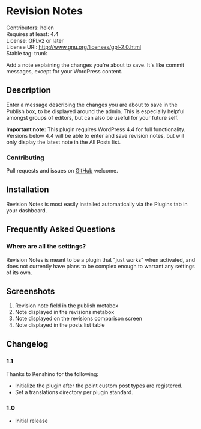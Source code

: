 # Revision Notes #
Contributors: helen  
Requires at least: 4.4  
License: GPLv2 or later  
License URI: http://www.gnu.org/licenses/gpl-2.0.html  
Stable tag: trunk  

Add a note explaining the changes you're about to save. It's like commit messages, except for your WordPress content.

## Description ##

Enter a message describing the changes you are about to save in the Publish box, to be displayed around the admin. This is especially helpful amongst groups of editors, but can also be useful for your future self.

**Important note:** This plugin requires WordPress 4.4 for full functionality. Versions below 4.4 will be able to enter and save revision notes, but will only display the latest note in the All Posts list.

### Contributing ###

Pull requests and issues on [GitHub](https://github.com/helenhousandi/revision-notes) welcome.

## Installation ##

Revision Notes is most easily installed automatically via the Plugins tab in your dashboard.

## Frequently Asked Questions ##

### Where are all the settings? ###

Revision Notes is meant to be a plugin that "just works" when activated, and does not currently have plans to be complex enough to warrant any settings of its own.

## Screenshots ##

1. Revision note field in the publish metabox
2. Note displayed in the revisions metabox
3. Note displayed on the revisions comparison screen
4. Note displayed in the posts list table

## Changelog ##

### 1.1 ###
Thanks to Kenshino for the following:
* Initialize the plugin after the point custom post types are registered.
* Set a translations directory per plugin standard.

### 1.0 ###
* Initial release
